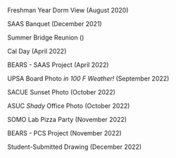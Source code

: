 Freshman Year Dorm View (August 2020)

SAAS Banquet (December 2021)

Summer Bridge Reunion ()

Cal Day (April 2022)

BEARS - SAAS Project (April 2022)

UPSA Board Photo _in 100 F Weather!_ (September 2022)

SACUE Sunset Photo (October 2022)

ASUC _Shady_ Office Photo (October 2022)

SOMO Lab Pizza Party (November 2022)

BEARS - PCS Project (November 2022)

Student-Submitted Drawing (December 2022)
